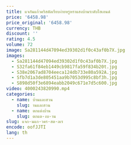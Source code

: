 ```yaml
---
title: แจกันแก้วคริสตัลเรียบง่ายหรูหราแสงบ้านระดับไฮเอนด์
price: '6458.98'
price_original: '6458.98'
currency: THB
discount: ''
rating: 4.5
volume: 72
image: Sa281144d47094ed39302d1f0c43af0b7X.jpg
images:
  - Sa281144d47094ed39302d1f0c43af0b7X.jpg
  - S32fa61f84eb1449cb9817fa59f834b20t.jpg
  - S38e2067ad8704eeca124db733e80a592A.jpg
  - Sfb7d1a3de805451aa9b7053d995c8bf3h.jpg
  - S898d50f3e6894eabb2049c671e7d5c600.jpg
video: 4000243820990.mp4
categories:
  - name: บ้านและสวน
    slug: านและสวน
  - name: ตกแต่งบ้าน
    slug: ตกแต-งบ-าน
slug: แจก-นแก-วคร-สต-ลเร
encode: oofJJTI
lang: th
---
```

  